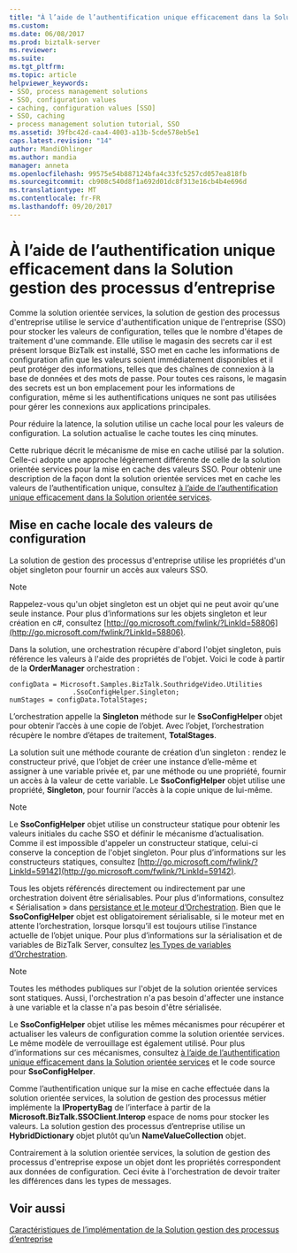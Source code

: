 ```yaml
---
title: "À l’aide de l’authentification unique efficacement dans la Solution gestion des processus d’entreprise | Documents Microsoft"
ms.custom: 
ms.date: 06/08/2017
ms.prod: biztalk-server
ms.reviewer: 
ms.suite: 
ms.tgt_pltfrm: 
ms.topic: article
helpviewer_keywords:
- SSO, process management solutions
- SSO, configuration values
- caching, configuration values [SSO]
- SSO, caching
- process management solution tutorial, SSO
ms.assetid: 39fbc42d-caa4-4003-a13b-5cde578eb5e1
caps.latest.revision: "14"
author: MandiOhlinger
ms.author: mandia
manager: anneta
ms.openlocfilehash: 99575e54b887124bfa4c33fc5257cd057ea818fb
ms.sourcegitcommit: cb908c540d8f1a692d01dc8f313e16cb4b4e696d
ms.translationtype: MT
ms.contentlocale: fr-FR
ms.lasthandoff: 09/20/2017
---
```

# <a name="using-sso-efficiently-in-the-business-process-management-solution"></a>À l’aide de l’authentification unique efficacement dans la Solution gestion des processus d’entreprise
Comme la solution orientée services, la solution de gestion des processus d'entreprise utilise le service d'authentification unique de l'entreprise (SSO) pour stocker les valeurs de configuration, telles que le nombre d'étapes de traitement d'une commande. Elle utilise le magasin des secrets car il est présent lorsque BizTalk est installé, SSO met en cache les informations de configuration afin que les valeurs soient immédiatement disponibles et il peut protéger des informations, telles que des chaînes de connexion à la base de données et des mots de passe. Pour toutes ces raisons, le magasin des secrets est un bon emplacement pour les informations de configuration, même si les authentifications uniques ne sont pas utilisées pour gérer les connexions aux applications principales.  
  
 Pour réduire la latence, la solution utilise un cache local pour les valeurs de configuration. La solution actualise le cache toutes les cinq minutes.  
  
 Cette rubrique décrit le mécanisme de mise en cache utilisé par la solution. Celle-ci adopte une approche légèrement différente de celle de la solution orientée services pour la mise en cache des valeurs SSO. Pour obtenir une description de la façon dont la solution orientée services met en cache les valeurs de l’authentification unique, consultez [à l’aide de l’authentification unique efficacement dans la Solution orientée services](../core/using-sso-efficiently-in-the-service-oriented-solution.md).  
  
## <a name="caching-configuration-values-locally"></a>Mise en cache locale des valeurs de configuration  
 La solution de gestion des processus d'entreprise utilise les propriétés d'un objet singleton pour fournir un accès aux valeurs SSO.  
  
> [!NOTE]
>  Rappelez-vous qu'un objet singleton est un objet qui ne peut avoir qu'une seule instance. Pour plus d’informations sur les objets singleton et leur création en c#, consultez [http://go.microsoft.com/fwlink/?LinkId=58806](http://go.microsoft.com/fwlink/?LinkId=58806).  
  
 Dans la solution, une orchestration récupère d'abord l'objet singleton, puis référence les valeurs à l'aide des propriétés de l'objet. Voici le code à partir de la **OrderManager** orchestration :  
  
```  
configData = Microsoft.Samples.BizTalk.SouthridgeVideo.Utilities  
                .SsoConfigHelper.Singleton;  
numStages = configData.TotalStages;  
```  
  
 L’orchestration appelle la **Singleton** méthode sur le **SsoConfigHelper** objet pour obtenir l’accès à une copie de l’objet. Avec l’objet, l’orchestration récupère le nombre d’étapes de traitement, **TotalStages**.  
  
 La solution suit une méthode courante de création d’un singleton : rendez le constructeur privé, que l’objet de créer une instance d’elle-même et assigner à une variable privée et, par une méthode ou une propriété, fournir un accès à la valeur de cette variable. Le **SsoConfigHelper** objet utilise une propriété, **Singleton**, pour fournir l’accès à la copie unique de lui-même.  
  
> [!NOTE]
>  Le **SsoConfigHelper** objet utilise un constructeur statique pour obtenir les valeurs initiales du cache SSO et définir le mécanisme d’actualisation. Comme il est impossible d'appeler un constructeur statique, celui-ci conserve la conception de l'objet singleton. Pour plus d’informations sur les constructeurs statiques, consultez [http://go.microsoft.com/fwlink/?LinkId=59142](http://go.microsoft.com/fwlink/?LinkId=59142).  
  
 Tous les objets référencés directement ou indirectement par une orchestration doivent être sérialisables. Pour plus d’informations, consultez « Sérialisation » dans [persistance et le moteur d’Orchestration](../core/persistence-and-the-orchestration-engine.md). Bien que le **SsoConfigHelper** objet est obligatoirement sérialisable, si le moteur met en attente l’orchestration, lorsque lorsqu’il est toujours utilise l’instance actuelle de l’objet unique. Pour plus d’informations sur la sérialisation et de variables de BizTalk Server, consultez [les Types de variables d’Orchestration](../core/orchestration-variable-types.md).  
  
> [!NOTE]
>  Toutes les méthodes publiques sur l'objet de la solution orientée services sont statiques. Aussi, l'orchestration n'a pas besoin d'affecter une instance à une variable et la classe n'a pas besoin d'être sérialisée.  
  
 Le **SsoConfigHelper** objet utilise les mêmes mécanismes pour récupérer et actualiser les valeurs de configuration comme la solution orientée services. Le même modèle de verrouillage est également utilisé. Pour plus d’informations sur ces mécanismes, consultez [à l’aide de l’authentification unique efficacement dans la Solution orientée services](../core/using-sso-efficiently-in-the-service-oriented-solution.md) et le code source pour **SsoConfigHelper**.  
  
 Comme l’authentification unique sur la mise en cache effectuée dans la solution orientée services, la solution de gestion des processus métier implémente la **IPropertyBag** de l’interface à partir de la **Microsoft.BizTalk.SSOClient.Interop** espace de noms pour stocker les valeurs. La solution gestion des processus d’entreprise utilise un **HybridDictionary** objet plutôt qu’un **NameValueCollection** objet.  
  
 Contrairement à la solution orientée services, la solution de gestion des processus d'entreprise expose un objet dont les propriétés correspondent aux données de configuration. Ceci évite à l'orchestration de devoir traiter les différences dans les types de messages.  
  
## <a name="see-also"></a>Voir aussi  
 [Caractéristiques de l’implémentation de la Solution gestion des processus d’entreprise](../core/implementation-highlights-of-the-business-process-management-solution.md)